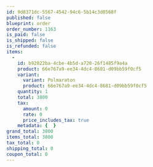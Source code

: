 ```yaml
---
id: 9d8371dc-5567-4542-94c6-5b14c3d0568f
published: false
blueprint: order
order_number: 1163
is_paid: false
is_shipped: false
is_refunded: false
items:
  -
    id: b92022ba-4cbe-4b5d-a720-26f1485f9a4a
    product: 66e767a9-ee34-4dc4-8681-d09bb59f0cf5
    variant:
      variant: Polmaraton
      product: 66e767a9-ee34-4dc4-8681-d09bb59f0cf5
    quantity: 1
    total: 3800
    tax:
      amount: 0
      rate: 0
      price_includes_tax: true
    metadata: {  }
grand_total: 3800
items_total: 3800
tax_total: 0
shipping_total: 0
coupon_total: 0
---
```


